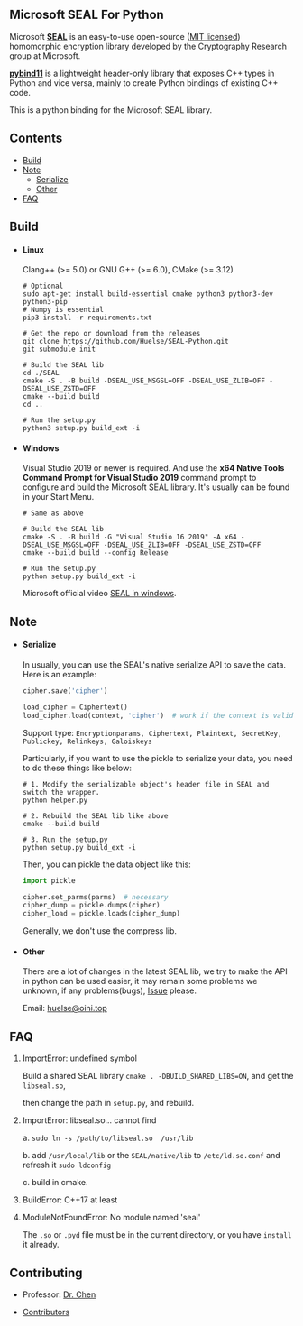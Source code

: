 ## Microsoft SEAL For Python

Microsoft [**SEAL**](https://github.com/microsoft/SEAL) is an easy-to-use open-source ([MIT licensed](https://github.com/microsoft/SEAL/blob/master/LICENSE)) homomorphic encryption library developed by the Cryptography Research group at Microsoft.

[**pybind11**](https://github.com/pybind/pybind11) is a lightweight header-only library that exposes C++ types in Python and vice versa, mainly to create Python bindings of existing C++ code.

This is a python binding for the Microsoft SEAL library.



## Contents

* [Build](#build)
* [Note](#note)
  * [Serialize](#serialize)
  * [Other](#other)
* [FAQ](#faq)



## Build
* #### Linux
  Clang++ (>= 5.0) or GNU G++ (>= 6.0), CMake (>= 3.12)

  ```shell
  # Optional
  sudo apt-get install build-essential cmake python3 python3-dev python3-pip
  # Numpy is essential
  pip3 install -r requirements.txt
  
  # Get the repo or download from the releases
  git clone https://github.com/Huelse/SEAL-Python.git
  git submodule init
  
  # Build the SEAL lib
  cd ./SEAL
  cmake -S . -B build -DSEAL_USE_MSGSL=OFF -DSEAL_USE_ZLIB=OFF -DSEAL_USE_ZSTD=OFF
  cmake --build build
  cd ..
  
  # Run the setup.py
  python3 setup.py build_ext -i
  ```

* #### Windows

  Visual Studio 2019 or newer is required. And use the **x64 Native Tools Command Prompt for Visual Studio 2019**  command prompt to configure and build the Microsoft SEAL library. It's usually can be found in your Start Menu.

  ```shell
  # Same as above
  
  # Build the SEAL lib
  cmake -S . -B build -G "Visual Studio 16 2019" -A x64 -DSEAL_USE_MSGSL=OFF -DSEAL_USE_ZLIB=OFF -DSEAL_USE_ZSTD=OFF
  cmake --build build --config Release
  
  # Run the setup.py
  python setup.py build_ext -i
  ```

  Microsoft official video [SEAL in windows](https://www.microsoft.com/en-us/research/video/installing-microsoft-seal-on-windows/).



## Note

* #### Serialize

  In usually, you can use the SEAL's native serialize API to save the data.  Here is an example:

  ```python
  cipher.save('cipher')
  
  load_cipher = Ciphertext()
  load_cipher.load(context, 'cipher')  # work if the context is valid.
  ```

  Support type: `Encryptionparams, Ciphertext, Plaintext, SecretKey, Publickey, Relinkeys, Galoiskeys`

  Particularly, if you want to use the pickle to serialize your data, you need to do these things like below:

  ```shell
  # 1. Modify the serializable object's header file in SEAL and switch the wrapper.
  python helper.py
  
  # 2. Rebuild the SEAL lib like above
  cmake --build build
  
  # 3. Run the setup.py
  python setup.py build_ext -i
  ```

  Then, you can pickle the data object like this:

  ```python
  import pickle
  
  cipher.set_parms(parms)  # necessary
  cipher_dump = pickle.dumps(cipher)
  cipher_load = pickle.loads(cipher_dump)
  ```

  Generally, we don't use the compress lib.

* #### Other

  There are a lot of changes in the latest SEAL lib, we try to make the API in python can be used easier, it may remain some problems we unknown, if any problems(bugs), [Issue](https://github.com/Huelse/SEAL-Python/issues) please.

  Email: [huelse@oini.top](mailto:huelse@oini.top?subject=Github-SEAL-Python-Issues)



## FAQ

1. ImportError: undefined symbol

   Build a shared SEAL library `cmake . -DBUILD_SHARED_LIBS=ON`, and get the `libseal.so`,

   then change the path in `setup.py`, and rebuild.

2. ImportError: libseal.so... cannot find

   a. `sudo ln -s /path/to/libseal.so  /usr/lib`

   b. add `/usr/local/lib` or the `SEAL/native/lib` to `/etc/ld.so.conf` and refresh it `sudo ldconfig`

   c. build in cmake.

3. BuildError: C++17 at least

4. ModuleNotFoundError: No module named 'seal'

   The `.so` or `.pyd` file must be in the current directory, or you have `install` it already.



## Contributing
* Professor: [Dr. Chen](https://zhigang-chen.github.io/)

* [Contributors](https://github.com/Huelse/SEAL-Python/graphs/contributors)


